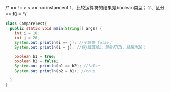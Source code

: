 /*
== != > < >= <= instanceof
1、比较运算符的结果是boolean类型；
2、区分 == 和 =
*/

```java
class CompareTest{
  public static void main(String[] args) {
    int i = 10;
    int j = 20;
    System.out.println(i == j); //不想等 false；
    System.out.println(i = j); //将j赋值给i，然后打印i，结果为20；

    boolean b1 = true;
    boolean b2 = false;
    System.out.println(b1 == b2); //false
    System.out.println(b2 = b1); //true 

  }
}
```


